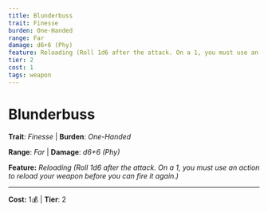 ```yaml
---
title: Blunderbuss
trait: Finesse
burden: One-Handed
range: Far
damage: d6+6 (Phy)
feature: Reloading (Roll 1d6 after the attack. On a 1, you must use an action to reload your weapon before you can fire it again.)
tier: 2
cost: 1
tags: weapon
---
```

# Blunderbuss

**Trait**: _Finesse_ | **Burden**: _One-Handed_

**Range**: _Far_ | **Damage**: _d6+6 (Phy)_

**Feature:** _Reloading (Roll 1d6 after the attack. On a 1, you must use an action to reload your weapon before you can fire it again.)_

___
**Cost:** 1💰 | **Tier**: 2
